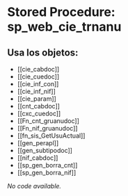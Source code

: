 # Stored Procedure: sp_web_cie_trnanu

## Usa los objetos:
- [[cie_cabdoc]]
- [[cie_cuedoc]]
- [[cie_inf_con]]
- [[cie_inf_nif]]
- [[cie_param]]
- [[cnt_cabdoc]]
- [[cxc_cuedoc]]
- [[Fn_cnt_gruanudoc]]
- [[Fn_nif_gruanudoc]]
- [[fn_sis_GetUsuActual]]
- [[gen_perapl]]
- [[gen_subtipodoc]]
- [[nif_cabdoc]]
- [[sp_gen_borra_cnt]]
- [[sp_gen_borra_nif]]

*No code available.*
